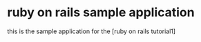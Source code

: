 # ruby on rails sample application

this is the sample application for the [ruby on rails tutorial1]
